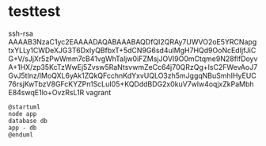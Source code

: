 # testtest


ssh-rsa AAAAB3NzaC1yc2EAAAADAQABAAABAQDfQI2QRAy7UWVO2oE5YRCNapgtxYLLy1CWDeXJG3T6DxIyQBfbxT+5dCN9G6sd4ulMgH7HQd9OoNcEdIjfJiCG+V/sJjXr5zPwWmm7cB41vgWhTaljw0iFZMsjJOVI9O0mCtqme9N28flfDoyvA+1HX/zp35KcTzWwEj5Zvsw5RaNtsvwmZeCc64j70QRzQg+IsC2FWevAoJ7GvJ5tInz/lMoQXL6yAk1ZQkQFcchnKdYxvUQLO3zh5mJggqNBuSmhIHyEUC76rsjKwTbzV8GFcKYZPn1ScLuI05+KQDddBDG2x0kuV7wlw4oqjxZkPaMbhE84swqE1lo+OvzRsL1R vagrant



```uml
@startuml
node app
database db
app - db
@enduml
```  
